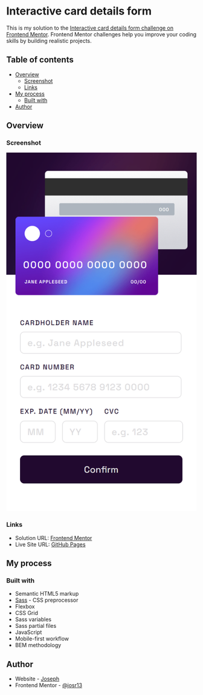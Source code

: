 # Interactive card details form

This is my solution to the [Interactive card details form challenge on Frontend Mentor](https://www.frontendmentor.io/challenges/interactive-card-details-form-XpS8cKZDWw). Frontend Mentor challenges help you improve your coding skills by building realistic projects. 

## Table of contents

- [Overview](#overview)
  - [Screenshot](#screenshot)
  - [Links](#links)
- [My process](#my-process)
  - [Built with](#built-with)
- [Author](#author)

## Overview

### Screenshot

![Interactive card details form mobile screenshot](images/screenshot.png)

### Links

- Solution URL: [Frontend Mentor](https://www.frontendmentor.io/solutions/responsive-interactive-card-details-form-using-grid-flex-sass-and-bem-ayGhJBJP_n)
- Live Site URL: [GitHub Pages](https://josr13.github.io/interactive-card-details-form/)

## My process

### Built with

- Semantic HTML5 markup
- [Sass](https://sass-lang.com/) - CSS preprocessor
- Flexbox
- CSS Grid
- Sass variables
- Sass partial files
- JavaScript
- Mobile-first workflow
- BEM methodology

## Author

- Website - [Joseph](https://josr13.github.io)
- Frontend Mentor - [@josr13](https://www.frontendmentor.io/profile/josr13)